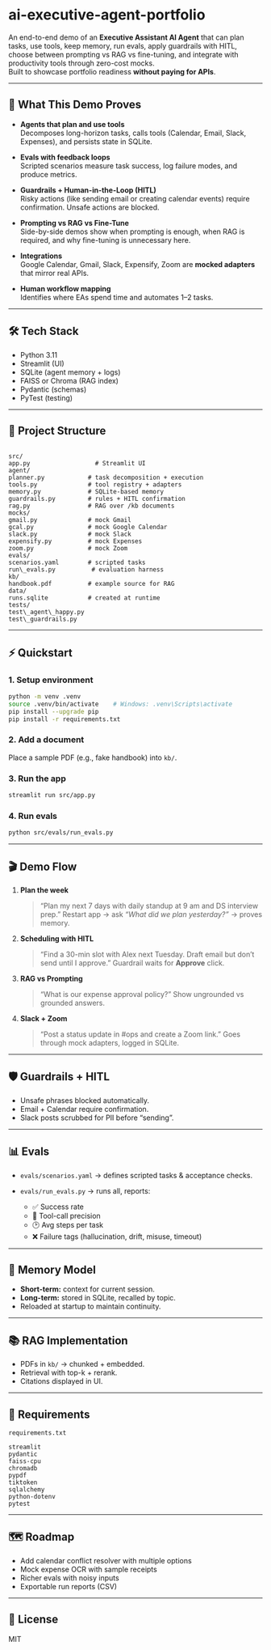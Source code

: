 
# ai-executive-agent-portfolio

An end-to-end demo of an **Executive Assistant AI Agent** that can plan tasks, use tools, keep memory, run evals, apply guardrails with HITL, choose between prompting vs RAG vs fine-tuning, and integrate with productivity tools through zero-cost mocks.  
Built to showcase portfolio readiness **without paying for APIs**.

---

## 🚀 What This Demo Proves

- **Agents that plan and use tools**  
  Decomposes long-horizon tasks, calls tools (Calendar, Email, Slack, Expenses), and persists state in SQLite.

- **Evals with feedback loops**  
  Scripted scenarios measure task success, log failure modes, and produce metrics.

- **Guardrails + Human-in-the-Loop (HITL)**  
  Risky actions (like sending email or creating calendar events) require confirmation. Unsafe actions are blocked.

- **Prompting vs RAG vs Fine-Tune**  
  Side-by-side demos show when prompting is enough, when RAG is required, and why fine-tuning is unnecessary here.

- **Integrations**  
  Google Calendar, Gmail, Slack, Expensify, Zoom are **mocked adapters** that mirror real APIs.

- **Human workflow mapping**  
  Identifies where EAs spend time and automates 1–2 tasks.

---

## 🛠 Tech Stack

- Python 3.11  
- Streamlit (UI)  
- SQLite (agent memory + logs)  
- FAISS or Chroma (RAG index)  
- Pydantic (schemas)  
- PyTest (testing)  

---

## 📂 Project Structure

```

src/
app.py                  # Streamlit UI
agent/
planner.py            # task decomposition + execution
tools.py              # tool registry + adapters
memory.py             # SQLite-based memory
guardrails.py         # rules + HITL confirmation
rag.py                # RAG over /kb documents
mocks/
gmail.py              # mock Gmail
gcal.py               # mock Google Calendar
slack.py              # mock Slack
expensify.py          # mock Expenses
zoom.py               # mock Zoom
evals/
scenarios.yaml        # scripted tasks
run\_evals.py          # evaluation harness
kb/
handbook.pdf          # example source for RAG
data/
runs.sqlite           # created at runtime
tests/
test\_agent\_happy.py
test\_guardrails.py

````

---

## ⚡ Quickstart

### 1. Setup environment
```bash
python -m venv .venv
source .venv/bin/activate    # Windows: .venv\Scripts\activate
pip install --upgrade pip
pip install -r requirements.txt
````

### 2. Add a document

Place a sample PDF (e.g., fake handbook) into `kb/`.

### 3. Run the app

```bash
streamlit run src/app.py
```

### 4. Run evals

```bash
python src/evals/run_evals.py
```

---

## 🎬 Demo Flow

1. **Plan the week**

   > “Plan my next 7 days with daily standup at 9 am and DS interview prep.”
   > Restart app → ask *“What did we plan yesterday?”* → proves memory.

2. **Scheduling with HITL**

   > “Find a 30-min slot with Alex next Tuesday. Draft email but don’t send until I approve.”
   > Guardrail waits for **Approve** click.

3. **RAG vs Prompting**

   > “What is our expense approval policy?”
   > Show ungrounded vs grounded answers.

4. **Slack + Zoom**

   > “Post a status update in #ops and create a Zoom link.”
   > Goes through mock adapters, logged in SQLite.

---

## 🛡 Guardrails + HITL

* Unsafe phrases blocked automatically.
* Email + Calendar require confirmation.
* Slack posts scrubbed for PII before “sending”.

---

## 📊 Evals

* `evals/scenarios.yaml` → defines scripted tasks & acceptance checks.
* `evals/run_evals.py` → runs all, reports:

  * ✅ Success rate
  * 🔧 Tool-call precision
  * 🕑 Avg steps per task
  * ❌ Failure tags (hallucination, drift, misuse, timeout)

---

## 💾 Memory Model

* **Short-term:** context for current session.
* **Long-term:** stored in SQLite, recalled by topic.
* Reloaded at startup to maintain continuity.

---

## 📚 RAG Implementation

* PDFs in `kb/` → chunked + embedded.
* Retrieval with top-k + rerank.
* Citations displayed in UI.

---

## 📌 Requirements

`requirements.txt`

```
streamlit
pydantic
faiss-cpu
chromadb
pypdf
tiktoken
sqlalchemy
python-dotenv
pytest
```

---

## 🗺 Roadmap

* Add calendar conflict resolver with multiple options
* Mock expense OCR with sample receipts
* Richer evals with noisy inputs
* Exportable run reports (CSV)

---

## 📄 License

MIT

